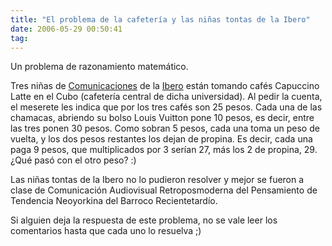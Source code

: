 ```yaml
---
title: "El problema de la cafetería y las niñas tontas de la Ibero"
date: 2006-05-29 00:50:41
tag: 
---
```

<p>Un problema de razonamiento matemático.</p>

<p>Tres niñas de <a target="_blank" href="http://www.iberocomunicacion.org/">Comunicaciones</a> de la <a target="_blank" href="http://www.uia.mx">Ibero</a> están tomando cafés Capuccino Latte en el Cubo (cafetería central de dicha universidad). Al pedir la cuenta, el meserete les indica que por los tres cafés son 25 pesos. Cada una de las chamacas, abriendo su bolso Louis Vuitton pone 10 pesos, es decir, entre las tres ponen 30 pesos. Como sobran 5 pesos, cada una toma un peso de vuelta, y los dos pesos restantes los dejan de propina. Es decir, cada una paga 9 pesos, que multiplicados por 3 serían 27, más los 2 de propina, 29. ¿Qué pasó con el otro peso? :)</p>

<p>Las niñas tontas de la Ibero no lo pudieron resolver y mejor se fueron a clase de Comunicación Audiovisual Retroposmoderna del Pensamiento de Tendencia Neoyorkina del Barroco Recientetardío.</p>

<p>Si alguien deja la respuesta de este problema, no se vale leer los comentarios hasta que cada uno lo resuelva ;)</p>
